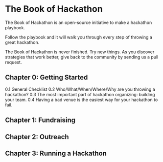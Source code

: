 # The Book of Hackathon

The Book of Hackathon is an open-source initiative to make a hackathon playbook. 

Follow the playbook and it will walk you through every step of throwing a great hackathon.

The Book of Hackathon is never finished. Try new things. As you discover strategies that work better, give back to the community by sending us a pull request. 

## Chapter 0: Getting Started
0.1 General Checklist
0.2 Who/What/When/Where/Why are you throwing a hackathon?
0.3 The most important part of hackathon organizing: building your team.
0.4 Having a bad venue is the easiest way for your hackathon to fail. 

## Chapter 1: Fundraising 

## Chapter 2: Outreach

## Chapter 3: Running a Hackathon

